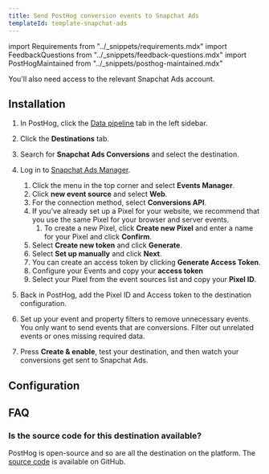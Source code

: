 ```yaml
---
title: Send PostHog conversion events to Snapchat Ads
templateId: template-snapchat-ads
---
```


import Requirements from "../_snippets/requirements.mdx"
import FeedbackQuestions from "../_snippets/feedback-questions.mdx"
import PostHogMaintained from "../_snippets/posthog-maintained.mdx"

<Requirements />

You'll also need access to the relevant Snapchat Ads account.

## Installation

1. In PostHog, click the [Data pipeline](https://us.posthog.com/pipeline/overview) tab in the left sidebar.

2. Click the **Destinations** tab.

3. Search for **Snapchat Ads Conversions** and select the destination.

4. Log in to [Snapchat Ads Manager](https://ads.snapchat.com/).

   1. Click the menu in the top corner and select **Events Manager**.
   2. Click **new event source** and select **Web**.
   3. For the connection method, select **Conversions API**.
   4. If you’ve already set up a Pixel for your website, we recommend that you use the same Pixel for your browser and server events.
      1. To create a new Pixel, click **Create new Pixel** and enter a name for your Pixel and click **Confirm**.
   5. Select **Create new token** and click **Generate**.
   6. Select **Set up manually** and click **Next**.
   7. You can create an access token by clicking **Generate Access Token**.
   8. Configure your Events and copy your **access token**
   9. Select your Pixel from the event sources list and copy your **Pixel ID**.

5. Back in PostHog, add the Pixel ID and Access token to the destination configuration.

6. Set up your event and property filters to remove unnecessary events. You only want to send events that are conversions. Filter out unrelated events or ones missing required data.

7. Press **Create & enable**, test your destination, and then watch your conversions get sent to Snapchat Ads.

<HideOnCDPIndex>

## Configuration

<TemplateParameters />

## FAQ

### Is the source code for this destination available?

PostHog is open-source and so are all the destination on the platform. The [source code](https://github.com/PostHog/posthog/blob/master/posthog/cdp/templates/snapchat_ads/template_snapchat_ads.py) is available on GitHub.

<PostHogMaintained />

<FeedbackQuestions />

</HideOnCDPIndex>
